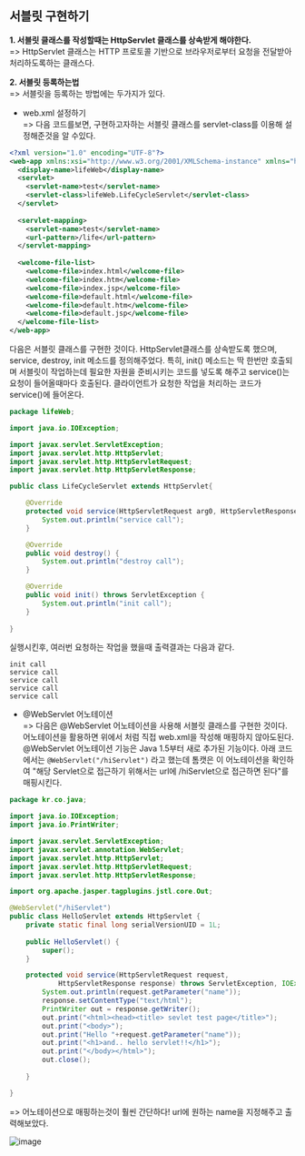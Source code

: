 ## 서블릿 구현하기
**1. 서블릿 클래스를 작성할때는 HttpServlet 클래스를 상속받게 해야한다.**  
=> HttpServlet 클래스는 HTTP 프로토콜 기반으로 브라우저로부터 요청을 전달받아 처리하도록하는 클래스다. 

**2. 서블릿 등록하는법**  
=> 서블릿을 등록하는 방법에는 두가지가 있다.  

- web.xml 설정하기  
=> 다음 코드를보면, 구현하고자하는 서블릿 클래스를 servlet-class를 이용해 설정해준것을 알 수있다. 
```xml
<?xml version="1.0" encoding="UTF-8"?>
<web-app xmlns:xsi="http://www.w3.org/2001/XMLSchema-instance" xmlns="http://java.sun.com/xml/ns/javaee" xsi:schemaLocation="http://java.sun.com/xml/ns/javaee http://java.sun.com/xml/ns/javaee/web-app_2_5.xsd" id="WebApp_ID" version="2.5">
  <display-name>lifeWeb</display-name>
  <servlet>
  	<servlet-name>test</servlet-name>
  	<servlet-class>lifeWeb.LifeCycleServlet</servlet-class> 
  </servlet>
  
  <servlet-mapping>
  	<servlet-name>test</servlet-name>
  	<url-pattern>/life</url-pattern>
  </servlet-mapping>
  
  <welcome-file-list>
    <welcome-file>index.html</welcome-file>
    <welcome-file>index.htm</welcome-file>
    <welcome-file>index.jsp</welcome-file>
    <welcome-file>default.html</welcome-file>
    <welcome-file>default.htm</welcome-file>
    <welcome-file>default.jsp</welcome-file>
  </welcome-file-list>
</web-app>
```  

다음은 서블릿 클래스를 구현한 것이다. HttpServlet클래스를 상속받도록 했으며, service, destroy, init 메소드를 정의해주었다.
특히, init() 메소드는 딱 한번만 호출되며 서블릿이 작업하는데 필요한 자원을 준비시키는 코드를 넣도록 해주고 service()는 요청이 들어올때마다 호출된다. 
클라이언트가 요청한 작업을 처리하는 코드가 service()에 들어온다. 

```java
package lifeWeb;

import java.io.IOException;

import javax.servlet.ServletException;
import javax.servlet.http.HttpServlet;
import javax.servlet.http.HttpServletRequest;
import javax.servlet.http.HttpServletResponse;

public class LifeCycleServlet extends HttpServlet{

	@Override
	protected void service(HttpServletRequest arg0, HttpServletResponse arg1) throws ServletException, IOException {
		System.out.println("service call");
	}

	@Override
	public void destroy() {
		System.out.println("destroy call");
	}

	@Override
	public void init() throws ServletException {
		System.out.println("init call");
	}
	
}
```
실행시킨후, 여러번 요청하는 작업을 했을때 출력결과는 다음과 같다. 
```
init call
service call
service call
service call
service call
```

- @WebServlet 어노테이션      
=> 다음은 @WebServlet 어노테이션을 사용해 서블릿 클래스를 구현한 것이다. 어노테이션을 활용하면 위에서 처럼 직접 web.xml을 작성해 매핑하지 않아도된다. @WebServlet 어노테이션 기능은 Java 1.5부터 새로 추가된 기능이다. 
아래 코드에서는 ```@WebServlet("/hiServlet")``` 라고 했는데 톰캣은 이 어노테이션을 확인하여 "해당 Servlet으로 접근하기 위해서는 url에 /hiServlet으로 접근하면 된다"를 매핑시킨다. 


```java
package kr.co.java;

import java.io.IOException;
import java.io.PrintWriter;

import javax.servlet.ServletException;
import javax.servlet.annotation.WebServlet;
import javax.servlet.http.HttpServlet;
import javax.servlet.http.HttpServletRequest;
import javax.servlet.http.HttpServletResponse;

import org.apache.jasper.tagplugins.jstl.core.Out;

@WebServlet("/hiServlet")
public class HelloServlet extends HttpServlet {
	private static final long serialVersionUID = 1L;
       
    public HelloServlet() {
        super();
    }

	protected void service(HttpServletRequest request, 
			HttpServletResponse response) throws ServletException, IOException {
		System.out.println(request.getParameter("name"));
		response.setContentType("text/html");
		PrintWriter out = response.getWriter();
		out.print("<html><head><title> sevlet test page</title>");
		out.print("<body>");
		out.print("Hello "+request.getParameter("name"));
		out.print("<h1>and.. hello servlet!!</h1>");
		out.print("</body></html>");
		out.close();
		
	}

}
```
=> 어노테이션으로 매핑하는것이 훨씬 간단하다! url에 원하는 name을 지정해주고 출력해보았다.  

![image](https://user-images.githubusercontent.com/61649201/104351828-3ed43400-5549-11eb-8e2d-8691961d1384.png)


